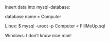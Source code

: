 Insert data into mysql-database:

database name = Computer


Linux:
$ mysql -uroot -p Computer < FillMeUp.sql

Windows:
I don't know
nice man! 
